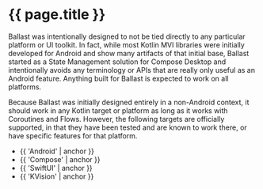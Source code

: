 ---
---

# {{ page.title }}

Ballast was intentionally designed to not be tied directly to any particular platform or UI toolkit. In fact, while most
Kotlin MVI libraries were initially developed for Android and show many artifacts of that initial base, Ballast started
as a State Management solution for Compose Desktop and intentionally avoids any terminology or APIs that are really only
useful as an Android feature. Anything built for Ballast is expected to work on all platforms.

Because Ballast was initially designed entirely in a non-Android context, it should work in any Kotlin target or 
platform as long as it works with Coroutines and Flows. However, the following targets are officially supported, in 
that they have been tested and are known to work there, or have specific features for that platform.

- {{ 'Android' | anchor }}
- {{ 'Compose' | anchor }}
- {{ 'SwiftUI' | anchor }}
- {{ 'KVision' | anchor }}

